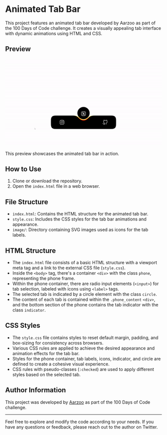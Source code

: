 # Animated Tab Bar

This project features an animated tab bar developed by Aarzoo as part of the 100 Days of Code challenge. It creates a visually appealing tab interface with dynamic animations using HTML and CSS.

## Preview

<div style="display: flex; align-items: center; justify-content: center; width: 100%; border-radius: 0.6rem;">
    <img src="preview.gif" alt="preview GIF" width="100%" height="100%" style="overflow: none; border-radius: inherit;"/>
</div>

This preview showcases the animated tab bar in action.

## How to Use

1. Clone or download the repository.
2. Open the `index.html` file in a web browser.

## File Structure

- `index.html`: Contains the HTML structure for the animated tab bar.
- `style.css`: Includes the CSS styles for the tab bar animations and appearance.
- `image/`: Directory containing SVG images used as icons for the tab labels.

## HTML Structure

- The `index.html` file consists of a basic HTML structure with a viewport meta tag and a link to the external CSS file (`style.css`).
- Inside the `<body>` tag, there's a container `<div>` with the class `phone`, representing the phone frame.
- Within the phone container, there are radio input elements (`<input>`) for tab selection, labeled with icons using `<label>` tags.
- The selected tab is indicated by a circle element with the class `circle`.
- The content of each tab is contained within the `.phone_content` `<div>`, and the bottom section of the phone contains the tab indicator with the class `indicator`.

## CSS Styles

- The `style.css` file contains styles to reset default margin, padding, and box-sizing for consistency across browsers.
- Various CSS rules are applied to achieve the desired appearance and animation effects for the tab bar.
- Styles for the phone container, tab labels, icons, indicator, and circle are defined to create a cohesive visual experience.
- CSS rules with pseudo-classes (`:checked`) are used to apply different styles based on the selected tab.

## Author Information

This project was developed by [Aarzoo](https://twitter.com/withaarzoo) as part of the 100 Days of Code challenge.

---

Feel free to explore and modify the code according to your needs. If you have any questions or feedback, please reach out to the author on Twitter.
